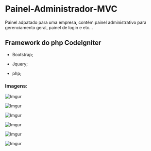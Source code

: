 # Painel-Administrador-MVC

Painel adpatado para uma empresa, contém painel administrativo para gerenciamento geral, painel de login e etc...

## Framework do php CodeIgniter

* Bootstrap;

* Jquery;

* php;

### Imagens:

![Imgur](http://i.imgur.com/OcZeZUG.png)

![Imgur](http://i.imgur.com/UEUD3oi.png)

![Imgur](http://i.imgur.com/OJrU8KP.png)

![Imgur](http://i.imgur.com/yA8L6Bc.png)

![Imgur](http://i.imgur.com/OOH2EZI.png)

![Imgur](http://i.imgur.com/7xjFWob.png)



